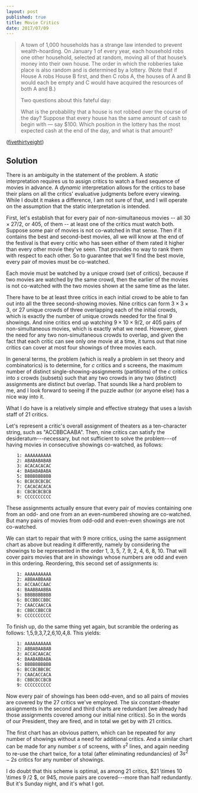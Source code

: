 ```yaml
---
layout: post
published: true
title: Movie Critics
date: 2017/07/09
---
```


>A town of 1,000 households has a strange law intended to prevent wealth-hoarding. On January 1 of every year, each household robs one other household, selected at random, moving all of that house’s money into their own house. The order in which the robberies take place is also random and is determined by a lottery. (Note that if House A robs House B first, and then C robs A, the houses of A and B would each be empty and C would have acquired the resources of both A and B.)
>
>Two questions about this fateful day:
>
>What is the probability that a house is not robbed over the course of the day?
Suppose that every house has the same amount of cash to begin with — say \$100. Which position in the lottery has the most expected cash at the end of the day, and what is that amount?
<!--more-->

([fivethirtyeight](https://fivethirtyeight.com/features/how-many-critics-does-it-take-to-rank-all-the-movies/))

## Solution

There is an ambiguity in the statement of the problem. A _static_ interpretation requires us to assign critics to watch a fixed sequence of movies in advance. A _dynamic_ interpretation allows for the critics to base their plans on all the critics' evaluative judgments before every viewing. While I doubt it makes a difference, I am not sure of that, and I will operate on the assumption that the static interpretation is intended.

First, let's establish that for every pair of non-simultaneous movies -- all $30 \times 27 / 2$, or 405, of them --  at least one of the critics must watch both.  Suppose some pair of movies is not co-watched in that sense. Then if it contains the best and second-best movies, all we will know at the end of the festival is that every critic who has seen either of them rated it higher than every other movie they've seen. That provides no way to rank them with respect to each other. So to guarantee that we'll find the best movie, every pair of movies must be co-watched.

Each movie must be watched by a unique crowd (set of critics), because if two movies are watched by the same crowd, then the earlier of the movies is not co-watched with the two movies shown at the same time as the later.

There have to be at least three critics in each initial crowd to be able to fan out into all the three second-showing movies. Nine critics can form $3\times3\times3$, or 27 unique crowds of three overlapping each of the initial crowds, which is exactly the number of unique crowds needed for the final 9 showings. And nine critics end up watching $9 \times 10 \times 9 / 2$, or 405 pairs of non-simultaneous movies, which is exactly what we need. However, given the need for any two non-simultaneous crowds to overlap, and given the fact that each critic can see only one movie at a time, it turns out that nine critics can cover at most four showings of three movies each.

In general terms, the problem (which is really a problem in set theory and combinatorics) is to determine, for $c$ critics and $s$ screens, the maximum number of distinct single-showing-assignments (partitions) of the $c$ critics into $s$ crowds (subsets) such that any two crowds in any two (distinct) assignments are distinct but overlap. That sounds like a hard problem to me, and I look forward to seeing if the puzzle author (or anyone else) has a nice way into it.  

What I do have is a relatively simple and effective strategy that uses a lavish staff of 21 critics.

Let's represent a critic's overall assignment of theaters as a ten-character string, such as "ACCBBCAABA".  Then, nine critics can satisfy the desideratum---necessary, but not sufficient to solve the problem---of having movies in consecutive showings co-watched, as follows:

```
    1: AAAAAAAAAA
    2: ABABABABAB
    3: ACACACACAC
    4: BABABABABA
    5: BBBBBBBBBB
    6: BCBCBCBCBC
    7: CACACACACA
    8: CBCBCBCBCB
    9: CCCCCCCCCC
```

These assignments actually ensure that every pair of movies containing one from an odd- and one from an an even-numbered showing are co-watched.  But many pairs of movies from odd-odd and even-even showings are not co-watched.

We can start to repair that with $9$ more critics, using the same assignment chart as above but reading it differently, namely by considering the showings to be represented in the order 1, 3, 5, 7, 9, 2, 4, 6, 8, 10. That will cover pairs movies that are in showings whose numbers are odd and even in this ordering. Reordering, this second set of assignments is:

```
    1: AAAAAAAAAA
    2: ABBAABBAAB
    3: ACCAACCAAC
    4: BAABBAABBA
    5: BBBBBBBBBB
    6: BCCBBCCBBC
    7: CAACCAACCA
    8: CBBCCBBCCB
    9: CCCCCCCCCC
```

To finish up, do the same thing yet again, but scramble the ordering as follows: 1,5,9,3,7,2,6,10,4,8. This yields:

```
    1: AAAAAAAAAA
    2: ABBABAABAB
    3: ACCACAACAC
    4: BAABABBABA
    5: BBBBBBBBBB
    6: BCCBCBBCBC
    7: CAACACCACA
    8: CBBCBCCBCB
    9: CCCCCCCCCC
```

Now every pair of showings has been odd-even, and so all pairs of movies are covered by the 27 critics we've employed. The six constant-theater assignments in the second and third charts are redundant (we already had those assignments covered among our initial nine critics). So in the words of our President, they are fired, and in total we get by with 21 critics. 

The first chart has an obvious pattern, which can be repeated for any  number of showings without a need for additional critics. And a similar chart can be made for any number $s$ of screens, with $s^2$ lines, and again needing to re-use the chart twice, for a total (after eliminating redundancies) of $3s^2-2s$ critics for any number of showings.

I do doubt that this scheme is optimal, as among 21 critics, $21 \times 10 \times 9 /2 $, or 945, movie pairs are covered---more than half redundantly. But it's Sunday night, and it's what I got.

<br>
 
